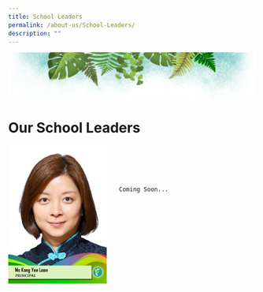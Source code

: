 ```yaml
---
title: School Leaders
permalink: /about-us/School-Leaders/
description: ""
---
```

![](/images/Banner.png)

# **Our School Leaders**



<img src="/images/Principal.jpeg" style="width:200px;height:280px;margin-right:25px;" align = "left">


```





Coming Soon...


```